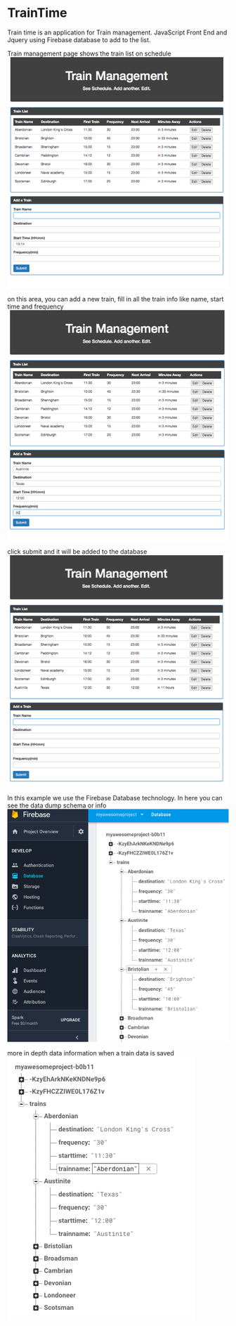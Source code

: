# TrainTime
Train time is an application for Train management. JavaScript Front End and Jquery using Firebase database to add to the list.

Train management page shows the train list on schedule
![page 1](/assets/images/train1.png)

on this area, you can add a new train, fill in all the train info like name, start time and frequency
![page 2](/assets/images/train2.png)

click submit and it will be added to the database
![page 3](/assets/images/train3.png)

In this example we use the Firebase Database technology. In here you can see the data dump schema or info
![page 4](/assets/images/train4.png)

more in depth data information when a train data is saved
![page 5](/assets/images/train5.png)
